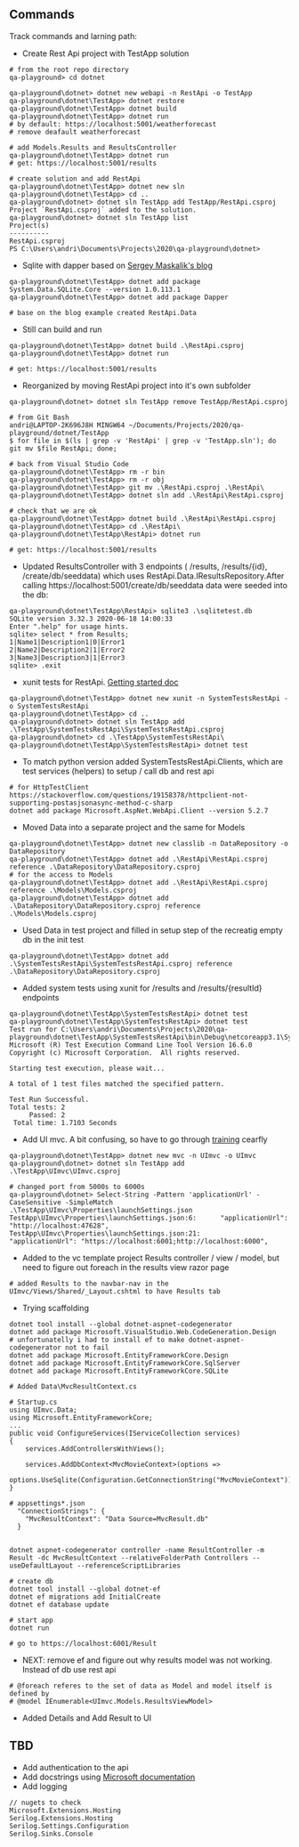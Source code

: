## Commands
Track commands and larning path:
* Create Rest Api project with TestApp solution
```
# from the root repo directory
qa-playground> cd dotnet

qa-playground\dotnet> dotnet new webapi -n RestApi -o TestApp
qa-playground\dotnet\TestApp> dotnet restore
qa-playground\dotnet\TestApp> dotnet build
qa-playground\dotnet\TestApp> dotnet run
# by default: https://localhost:5001/weatherforecast
# remove deafault weatherforecast

# add Models.Results and ResultsController
qa-playground\dotnet\TestApp> dotnet run
# get: https://localhost:5001/results

# create solution and add RestApi
qa-playground\dotnet\TestApp> dotnet new sln
qa-playground\dotnet\TestApp> cd ..
qa-playground\dotnet> dotnet sln TestApp add TestApp/RestApi.csproj
Project `RestApi.csproj` added to the solution.
qa-playground\dotnet> dotnet sln TestApp list
Project(s)
----------
RestApi.csproj
PS C:\Users\andri\Documents\Projects\2020\qa-playground\dotnet> 
```
* Sqlite with dapper based on [Sergey Maskalik's blog](https://blog.maskalik.com/asp-net/sqlite-simple-database-with-dapper/)
```
qa-playground\dotnet\TestApp> dotnet add package System.Data.SQLite.Core --version 1.0.113.1
qa-playground\dotnet\TestApp> dotnet add package Dapper

# base on the blog example created RestApi.Data
```
* Still can build and run
```
qa-playground\dotnet\TestApp> dotnet build .\RestApi.csproj
qa-playground\dotnet\TestApp> dotnet run

# get: https://localhost:5001/results
```
* Reorganized by moving RestApi project into it's own subfolder
```
qa-playground\dotnet> dotnet sln TestApp remove TestApp/RestApi.csproj

# from Git Bash
andri@LAPTOP-2K696J8H MINGW64 ~/Documents/Projects/2020/qa-playground/dotnet/TestApp
$ for file in $(ls | grep -v 'RestApi' | grep -v 'TestApp.sln'); do git mv $file RestApi; done;

# back from Visual Studio Code
qa-playground\dotnet\TestApp> rm -r bin
qa-playground\dotnet\TestApp> rm -r obj
qa-playground\dotnet\TestApp> git mv .\RestApi.csproj .\RestApi\
qa-playground\dotnet\TestApp> dotnet sln add .\RestApi\RestApi.csproj

# check that we are ok
qa-playground\dotnet\TestApp> dotnet build .\RestApi\RestApi.csproj
qa-playground\dotnet\TestApp> cd .\RestApi\
qa-playground\dotnet\TestApp\RestApi> dotnet run

# get: https://localhost:5001/results
```
* Updated ResultsController with 3 endpoints ( /results, /results/{id}, /create/db/seeddata) which uses RestApi.Data.IResultsRepository.After calling https://localhost:5001/create/db/seeddata  data were seeded into the db:
```
qa-playground\dotnet\TestApp\RestApi> sqlite3 .\sqlitetest.db
SQLite version 3.32.3 2020-06-18 14:00:33
Enter ".help" for usage hints.
sqlite> select * from Results;
1|Name1|Description1|0|Error1
2|Name2|Description2|1|Error2
3|Name3|Description3|1|Error3
sqlite> .exit
```
* xunit tests for RestApi. [Getting started doc](https://xunit.net/docs/getting-started/netcore/cmdline)
```
qa-playground\dotnet\TestApp> dotnet new xunit -n SystemTestsRestApi -o SystemTestsRestApi
qa-playground\dotnet\TestApp> cd ..
qa-playground\dotnet> dotnet sln TestApp add .\TestApp\SystemTestsRestApi\SystemTestsRestApi.csproj
qa-playground\dotnet> cd .\TestApp\SystemTestsRestApi\
qa-playground\dotnet\TestApp\SystemTestsRestApi> dotnet test
```
* To match python version added SystemTestsRestApi.Clients, which are test services (helpers) to setup / call db and rest api
```
# for HttpTestClient https://stackoverflow.com/questions/19158378/httpclient-not-supporting-postasjsonasync-method-c-sharp
dotnet add package Microsoft.AspNet.WebApi.Client --version 5.2.7
```
* Moved Data into a separate project and the same for Models
```
qa-playground\dotnet\TestApp> dotnet new classlib -n DataRepository -o DataRepository
qa-playground\dotnet\TestApp> dotnet add .\RestApi\RestApi.csproj reference .\DataRepository\DataRepository.csproj
# for the access to Models
qa-playground\dotnet\TestApp> dotnet add .\RestApi\RestApi.csproj reference .\Models\Models.csproj
qa-playground\dotnet\TestApp> dotnet add .\DataRepository\DataRepository.csproj reference .\Models\Models.csproj
```
* Used Data in test project and filled in setup step of the recreatig empty db in the init test
```
qa-playground\dotnet\TestApp> dotnet add .\SystemTestsRestApi\SystemTestsRestApi.csproj reference .\DataRepository\DataRepository.csproj
```
* Added system tests using xunit for /results and /results/{resultId} endpoints
```
qa-playground\dotnet\TestApp\SystemTestsRestApi> dotnet test
qa-playground\dotnet\TestApp\SystemTestsRestApi> dotnet test
Test run for C:\Users\andri\Documents\Projects\2020\qa-playground\dotnet\TestApp\SystemTestsRestApi\bin\Debug\netcoreapp3.1\SystemTestsRestApi.dll(.NETCoreApp,Version=v3.1)
Microsoft (R) Test Execution Command Line Tool Version 16.6.0
Copyright (c) Microsoft Corporation.  All rights reserved.

Starting test execution, please wait...

A total of 1 test files matched the specified pattern.

Test Run Successful.
Total tests: 2
     Passed: 2
 Total time: 1.7103 Seconds
```
* Add UI mvc. A bit confusing, so have to go through [training](https://docs.microsoft.com/en-us/aspnet/core/tutorials/first-mvc-app/start-mvc?view=aspnetcore-3.1&tabs=visual-studio-code) cearfly
```
qa-playground\dotnet\TestApp> dotnet new mvc -n UImvc -o UImvc
qa-playground\dotnet> dotnet sln TestApp add .\TestApp\UImvc\UImvc.csproj

# changed port from 5000s to 6000s
qa-playground\dotnet> Select-String -Pattern 'applicationUrl' -CaseSensitive -SimpleMatch .\TestApp\UImvc\Properties\launchSettings.json
TestApp\UImvc\Properties\launchSettings.json:6:      "applicationUrl": "http://localhost:47628",
TestApp\UImvc\Properties\launchSettings.json:21:      "applicationUrl": "https://localhost:6001;http://localhost:6000",
```
* Added to the vc template project Results controller / view / model, but need to figure out foreach in the results view razor page
```
# added Results to the navbar-nav in the UImvc/Views/Shared/_Layout.cshtml to have Results tab
```
* Trying scaffolding
```
dotnet tool install --global dotnet-aspnet-codegenerator
dotnet add package Microsoft.VisualStudio.Web.CodeGeneration.Design
# unfortunatelly i had to install ef to make dotnet-aspnet-codegenerator not to fail
dotnet add package Microsoft.EntityFrameworkCore.Design
dotnet add package Microsoft.EntityFrameworkCore.SqlServer
dotnet add package Microsoft.EntityFrameworkCore.SQLite

# Added Data\MvcResultContext.cs

# Startup.cs
using UImvc.Data;
using Microsoft.EntityFrameworkCore;
...
public void ConfigureServices(IServiceCollection services)
{
    services.AddControllersWithViews();
    
    services.AddDbContext<MvcMovieContext>(options =>
            options.UseSqlite(Configuration.GetConnectionString("MvcMovieContext")));
}

# appsettings*.json
  "ConnectionStrings": {
    "MvcResultContext": "Data Source=MvcResult.db"
  }


dotnet aspnet-codegenerator controller -name ResultController -m Result -dc MvcResultContext --relativeFolderPath Controllers --useDefaultLayout --referenceScriptLibraries

# create db
dotnet tool install --global dotnet-ef
dotnet ef migrations add InitialCreate
dotnet ef database update

# start app
dotnet run

# go to https://localhost:6001/Result
```
* NEXT: remove ef and figure out why results model was not working. Instead of db use rest api
```
# @foreach referes to the set of data as Model and model itself is defined by 
# @model IEnumerable<UImvc.Models.ResultsViewModel>
```
* Added Details and Add Result to UI

## TBD
* Add authentication to the api
* Add docstrings using [Microsoft documentation](https://docs.microsoft.com/en-us/dotnet/csharp/language-reference/language-specification/documentation-comments)
* Add logging
```
// nugets to check
Microsoft.Extensions.Hosting
Serilog.Extensions.Hosting
Serilog.Settings.Configuration
Serilog.Sinks.Console
```